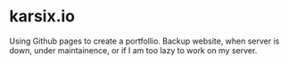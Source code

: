 # karsix.io
Using Github pages to create a portfollio. Backup website, when server is down, under maintainence, or if I am too lazy to work on my server.
